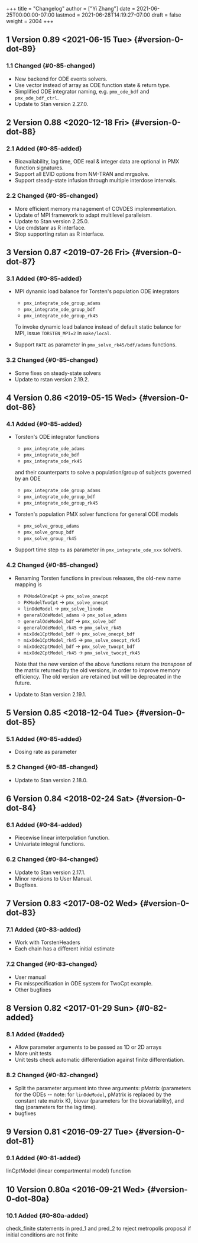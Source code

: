 +++
title = "Changelog"
author = ["Yi Zhang"]
date = 2021-06-25T00:00:00-07:00
lastmod = 2021-06-28T14:19:27-07:00
draft = false
weight = 2004
+++

## <span class="section-num">1</span> Version 0.89 <span class="timestamp-wrapper"><span class="timestamp">&lt;2021-06-15 Tue&gt;</span></span> {#version-0-dot-89}


### <span class="section-num">1.1</span> Changed {#0-85-changed}

-   New backend for ODE events solvers.
-   Use vector instead of array as ODE function state & return type.
-   Simplified ODE integrator naming,
    e.g. `pmx_ode_bdf` and  `pmx_ode_bdf_ctrl`.
-   Update to Stan version 2.27.0.


## <span class="section-num">2</span> Version 0.88 <span class="timestamp-wrapper"><span class="timestamp">&lt;2020-12-18 Fri&gt;</span></span> {#version-0-dot-88}


### <span class="section-num">2.1</span> Added {#0-85-added}

-   Bioavailability, lag time, ODE real & integer data are optional in PMX function signatures.
-   Support all EVID options from NM-TRAN and mrgsolve.
-   Support steady-state infusion through multiple interdose intervals.


### <span class="section-num">2.2</span> Changed {#0-85-changed}

-   More efficient memory management of COVDES implenmentation.
-   Update of MPI framework to adapt multilevel paralleism.
-   Update to Stan version 2.25.0.
-   Use cmdstanr as R interface.
-   Stop supporting rstan as R interface.


## <span class="section-num">3</span> Version 0.87 <span class="timestamp-wrapper"><span class="timestamp">&lt;2019-07-26 Fri&gt;</span></span> {#version-0-dot-87}


### <span class="section-num">3.1</span> Added {#0-85-added}

-   MPI dynamic load balance for Torsten's population ODE integrators

    -   `pmx_integrate_ode_group_adams`
    -   `pmx_integrate_ode_group_bdf`
    -   `pmx_integrate_ode_group_rk45`

    To invoke dynamic load balance instead of default static
    balance for MPI, issue `TORSTEN_MPI=2` in `make/local`.
-   Support `RATE` as parameter in `pmx_solve_rk45/bdf/adams`
    functions.


### <span class="section-num">3.2</span> Changed {#0-85-changed}

-   Some fixes on steady-state solvers
-   Update to rstan version 2.19.2.


## <span class="section-num">4</span> Version 0.86 <span class="timestamp-wrapper"><span class="timestamp">&lt;2019-05-15 Wed&gt;</span></span> {#version-0-dot-86}


### <span class="section-num">4.1</span> Added {#0-85-added}

-   Torsten's ODE integrator functions

    -   `pmx_integrate_ode_adams`
    -   `pmx_integrate_ode_bdf`
    -   `pmx_integrate_ode_rk45`

    and their counterparts to solve a population/group of
    subjects governed by an ODE

    -   `pmx_integrate_ode_group_adams`
    -   `pmx_integrate_ode_group_bdf`
    -   `pmx_integrate_ode_group_rk45`
-   Torsten's population PMX solver functions for general
    ODE models
    -   `pmx_solve_group_adams`
    -   `pmx_solve_group_bdf`
    -   `pmx_solve_group_rk45`
-   Support time step `ts` as parameter in `pmx_integrate_ode_xxx`
    solvers.


### <span class="section-num">4.2</span> Changed {#0-85-changed}

-   Renaming Torsten functions in previous releases, the
    old-new name mapping is

    -   `PKModelOneCpt` &rarr; `pmx_solve_onecpt`
    -   `PKModelTwoCpt` &rarr; `pmx_solve_onecpt`
    -   `linOdeModel` &rarr; `pmx_solve_linode`
    -   `generalOdeModel_adams` &rarr; `pmx_solve_adams`
    -   `generalOdeModel_bdf` &rarr; `pmx_solve_bdf`
    -   `generalOdeModel_rk45` &rarr; `pmx_solve_rk45`
    -   `mixOde1CptModel_bdf` &rarr; `pmx_solve_onecpt_bdf`
    -   `mixOde1CptModel_rk45` &rarr; `pmx_solve_onecpt_rk45`
    -   `mixOde2CptModel_bdf` &rarr; `pmx_solve_twocpt_bdf`
    -   `mixOde2CptModel_rk45` &rarr; `pmx_solve_twocpt_rk45`

    Note that the new version of the above functions return
    the _transpose_ of the matrix returned by the old
    versions, in order to improve memory efficiency. The old version are retained but will be
    deprecated in the future.
-   Update to Stan version 2.19.1.


## <span class="section-num">5</span> Version 0.85 <span class="timestamp-wrapper"><span class="timestamp">&lt;2018-12-04 Tue&gt;</span></span> {#version-0-dot-85}


### <span class="section-num">5.1</span> Added {#0-85-added}

-   Dosing rate as parameter


### <span class="section-num">5.2</span> Changed {#0-85-changed}

-   Update to Stan version 2.18.0.


## <span class="section-num">6</span> Version 0.84 <span class="timestamp-wrapper"><span class="timestamp">&lt;2018-02-24 Sat&gt;</span></span> {#version-0-dot-84}


### <span class="section-num">6.1</span> Added {#0-84-added}

-   Piecewise linear interpolation function.
-   Univariate integral functions.


### <span class="section-num">6.2</span> Changed {#0-84-changed}

-   Update to Stan version 2.17.1.
-   Minor revisions to User Manual.
-   Bugfixes.


## <span class="section-num">7</span> Version 0.83 <span class="timestamp-wrapper"><span class="timestamp">&lt;2017-08-02 Wed&gt;</span></span> {#version-0-dot-83}


### <span class="section-num">7.1</span> Added {#0-83-added}

-   Work with TorstenHeaders
-   Each chain has a different initial estimate


### <span class="section-num">7.2</span> Changed {#0-83-changed}

-   User manual
-   Fix misspecification in ODE system for TwoCpt example.
-   Other bugfixes


## <span class="section-num">8</span> Version 0.82 <span class="timestamp-wrapper"><span class="timestamp">&lt;2017-01-29 Sun&gt;</span></span> {#0-82-added}


### <span class="section-num">8.1</span> Added {#added}

-   Allow parameter arguments to be passed as 1D or 2D arrays
-   More unit tests
-   Unit tests check automatic differentiation against finite differentiation.


### <span class="section-num">8.2</span> Changed {#0-82-changed}

-   Split the parameter argument into three arguments: pMatrix
    (parameters for the ODEs -- note: for `linOdeModel`, pMatrix
    is replaced by the constant rate matrix K), biovar
    (parameters for the biovariability), and tlag (parameters
    for the lag time).
-   bugfixes


## <span class="section-num">9</span> Version 0.81 <span class="timestamp-wrapper"><span class="timestamp">&lt;2016-09-27 Tue&gt;</span></span> {#version-0-dot-81}


### <span class="section-num">9.1</span> Added {#0-81-added}

linCptModel (linear compartmental model) function


## <span class="section-num">10</span> Version 0.80a <span class="timestamp-wrapper"><span class="timestamp">&lt;2016-09-21 Wed&gt;</span></span> {#version-0-dot-80a}


### <span class="section-num">10.1</span> Added {#0-80a-added}

check_finite statements in pred_1 and pred_2 to reject metropolis proposal if initial conditions are not finite
